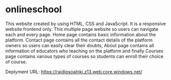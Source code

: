 # onlineschool

This website created by using HTML, CSS and JavaScript. 
It is a responsive website frontend only.
This multiple page website so users can navigate each and every page. Home page contains basic information about the platform. Contact page contains all the contact details of the platform owners so users can easily clear their doubts, About page contains all information of educators who teaching on the platform and finally Courses page contains various types of courses so students can enroll their choice of course.


Deplyment URL: https://rajdipsoalnki.z13.web.core.windows.net/
